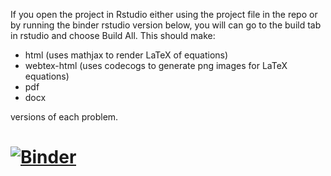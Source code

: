If you open the project in Rstudio either using the project file in the repo or by running the binder rstudio version below, you will can go to the build tab in rstudio and choose Build All. This should make:

-  html (uses mathjax to render LaTeX of equations) 
-  webtex-html (uses codecogs to generate png images for LaTeX equations) 
-  pdf 
-  docx 

versions of each problem.

[![Binder](https://mybinder.org/badge_logo.svg)](https://mybinder.org/v2/gl/calvinw%2Fmathplosion-rmarkdown/master?urlpath=rstudio)
=======
